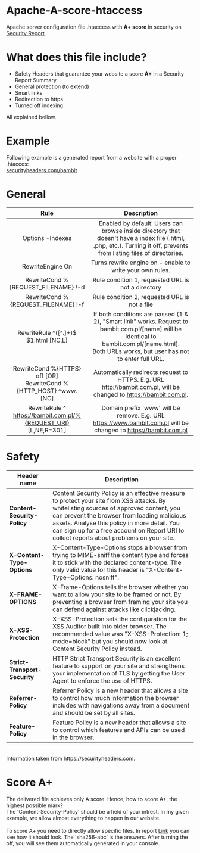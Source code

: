 # Apache-A-score-htaccess
Apache server configuration file .htaccess with __A+ score__ in security on [Security Report](https://securityheaders.com).

# What does this file include?
- Safety Headers that guarantee your website a score __A+__ in a Security Report Summary
- General protection (to extend)
- Smart links
- Redirection to https
- Turned off indexing 

All explained bellow.

# Example
Following example is a generated report from a website with a proper .htacces:<br>
[securityheaders.com/bambit](https://securityheaders.com/?q=bambit.com.pl&followRedirects=on)

# General
| Rule | Description |
|:----------------------------------------------------------------------:|:---------------------------------------------------------------------------------------------------------------------------------------------------------------------------------------------------:|
| Options -Indexes | Enabled by default: Users can browse inside directory that doesn't have a index file (.html, .php, etc.). Turning it off, prevents from listing files of directories. |
| RewriteEngine On | Turns rewrite engine on - enable to write your own rules. |
| RewriteCond %{REQUEST_FILENAME} !-d | Rule condition 1, requested URL is not a directory |
| RewriteCond %{REQUEST_FILENAME} !-f | Rule condition 2, requested URL is not a file |
| RewriteRule ^([^\.]+)$ $1.html [NC,L] | If both conditions are passed (1 & 2), "Smart link" works. Request to bambit.com.pl/[name] will be identical to bambit.com.pl/[name.html]. <BR>Both URLs works, but user has not to enter full URL. |
| RewriteCond %{HTTPS} off [OR]<br> RewriteCond %{HTTP_HOST} ^www\. [NC] | Automatically redirects request to HTTPS. E.g. URL http://bambit.com.pl, will be changed to https://bambit.com.pl. |
| RewriteRule ^ https://bambit.com.pl/%{REQUEST_URI} [L,NE,R=301] | Domain prefix 'www' will be remove. E.g. URL https://www.bambit.com.pl will be changed to https://bambit.com.pl |

# Safety
| __Header name__ | Description |
|---------------------------|-------------------------------------------------------------------------------------------------------------------------------------------------------------------------------------------------------------------------------------------------------------------------------------------------------------------------------------|
| __Content-Security-Policy__ | Content Security Policy is an effective measure to protect your site from XSS attacks. By whitelisting sources of approved content, you can prevent the browser from loading malicious assets. Analyse this policy in more detail. You can sign up for a free account on Report URI to collect reports about problems on your site. |
| __X-Content-Type-Options__ | X-Content-Type-Options stops a browser from trying to MIME-sniff the content type and forces it to stick with the declared content-type. The only valid value for this header is "X-Content-Type-Options: nosniff". |
| __X-FRAME-OPTIONS__ | X-Frame-Options tells the browser whether you want to allow your site to be framed or not. By preventing a browser from framing your site you can defend against attacks like clickjacking. |
| __X-XSS-Protection__ | X-XSS-Protection sets the configuration for the XSS Auditor built into older browser. The recommended value was "X-XSS-Protection: 1; mode=block" but you should now look at Content Security Policy instead. |
| __Strict-Transport-Security__ | HTTP Strict Transport Security is an excellent feature to support on your site and strengthens your implementation of TLS by getting the User Agent to enforce the use of HTTPS. |
| __Referrer-Policy__ | 	Referrer Policy is a new header that allows a site to control how much information the browser includes with navigations away from a document and should be set by all sites. |
| __Feature-Policy__ | Feature Policy is a new header that allows a site to control which features and APIs can be used in the browser. |
<br>
Information taken from https://securityheaders.com.

# Score A+
The delivered file achieves only A score. Hence, how to score A+, the highest possible mark?<br>
The 'Content-Security-Policy' should be a field of your intrest. 
In my given example, we allow almost everything to happen in our website.<br><br>
To score A+ you need to directly allow specific files.
In report [Link](https://securityheaders.com/?q=bambit.com.pl&followRedirects=on) you can see how it should look.
The 'sha256-abc' is the answers. After turning the off, you will see them automatically generated in your console.
